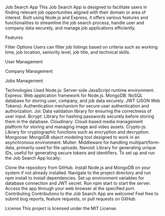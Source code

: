 Job Search App This Job Search App is designed to facilitate users in finding relevant job opportunities aligned with their domain or area of interest. Built using Node.js and Express, it offers various features and functionalities to streamline the job search process, handle user and company data securely, and manage job applications efficiently.

Features

Filter Options Users can filter job listings based on criteria such as working time, job location, seniority level, job title, and technical skills.

User Management

Company Management

Jobs Management

Technologies Used Node.js: Server-side JavaScript runtime environment. Express: Web application framework for Node.js. MongoDB: NoSQL database for storing user, company, and job data securely. JWT (JSON Web Tokens): Authentication mechanism for secure user authentication and authorization. Joi: Data validation library for ensuring the correctness of user input. Bcrypt: Library for hashing passwords securely before storing them in the database. Cloudinary: Cloud-based media management platform for storing and managing image and video assets. Crypto-js: Library for cryptographic functions such as encryption and decryption. Mongoose: MongoDB object modeling tool designed to work in an asynchronous environment. Multer: Middleware for handling multipart/form-data, primarily used for file uploads. Nanoid: Library for generating unique IDs, useful for generating secure tokens and identifiers. To set up and run the Job Search App locally:

Clone the repository from GitHub. Install Node.js and MongoDB on your system if not already installed. Navigate to the project directory and run npm install to install dependencies. Set up environment variables for database connection and JWT secret. Run npm start to start the server. Access the app through your web browser at the specified port. Contributing Contributions to the Job Search App are welcome! Feel free to submit bug reports, feature requests, or pull requests on GitHub.

License This project is licensed under the MIT License.

